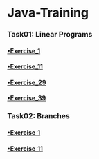 # Java-Training
### Task01: Linear Programs

#### [•Exercise_1](https://github.com/Tsarionok/Java-Training/tree/master/Task_1_LinearPrograms/Exercise1/src/main/java/by/tsarionok)
#### [•Exercise_11](https://github.com/Tsarionok/Java-Training/tree/master/Task_1_LinearPrograms/Exercise11/src/main/java/by/tsarionok)
#### [•Exercise_29](https://github.com/Tsarionok/Java-Training/tree/master/Task_1_LinearPrograms/Exercise29/src/main/java/by/tsarionok)
#### [•Exercise_39](https://github.com/Tsarionok/Java-Training/tree/master/Task_1_LinearPrograms/Exercise39/src/main/java/by/tsarionok)

### Task02: Branches

#### [•Exercise_1](https://github.com/Tsarionok/Java-Training/tree/dev/Task_2_Branches/Exercise1/src/main/java/by/tsarionok)
#### [•Exercise_11](https://github.com/Tsarionok/Java-Training/tree/dev/Task_2_Branches/Exercise11/src/main/java/by/tsarionok)
